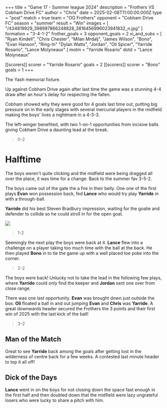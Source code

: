 +++
title = "Game 17 - Summer league 2024"
description = "Frothers VS Cobham Drive FC"
author = "Chris"
date = 2025-02-08T11:00:00.000Z
type = "post"
match = true
team = "OG Frothers"
opponent = "Cobham Drive FC"
season = "summer"
result = "Win"
images = [ "/434819929_398997866248828_3816456996023941832_n.jpg" ]
formation = "3-4-1-2"
frother_goals = 3
opponent_goals = 2
xi_and_subs = [
  "Ryan Kindell",
  "Chris Chester",
  "Milan Mrdalj",
  "James Wilson",
  "Bono",
  "Evan Hanson",
  "Ring-In"
  "Dylan Watts",
  "Jordan",
  "Oli Spicer",
  "Yarride Rosario",
  "Lance Molyneaux"
]
motm = "Yarride Rosario"
dotd = "Lance Molyneaux"

[[scorers]]
scorer = "Yarride Rosario"
goals = 2
[[scorers]]
scorer = "Bono"
goals = 1
+++

The Yash memorial fixture.

Up against Cobham Drive again after last time the game was a stunning 4-4 draw after an hour's delay for respecting the fallen.

Cobham showed why they were good for 4 goals last time out, putting big pressure on in the early stages with several mercurial players in the midfield making the boys' lives a nightmare in a 4-3-3.

The left-winger benefited, with two 1-on-1 opportunities from incisive balls giving Cobham Drive a daunting lead at the break.

> 0-2

# Halftime

The boys weren't quite clicking and the midfield were being dragged all over the place, it was time for a change. Back to the summer fav 3-5-2.

The boys came out of the gate the a fire in their belly. One one of the first plays **Evan** won possession back, fed **Lance** who would try play **Yarride** in with a through-ball.

**Yarride** did his best Steven Bradbury impression, waiting for the goalie and defender to collide so he could stroll in for the open goal.

![]((https://media4.giphy.com/media/v1.Y2lkPTc5MGI3NjExenkxOXE5OWJnNmk2enVvcTV4NjZvbmw3ZWp2eW9sZzM0aHhkZTMzMyZlcD12MV9pbnRlcm5hbF9naWZfYnlfaWQmY3Q9Zw/V2yo0r2EQCqk1PCfb4/giphy.gif))

> 1-2

Seemingly the next play the boys were back at it. **Lance** flew into a challenge on a player taking too much time with the ball at the back. He then played **Bono** in to tie the game up with a well placed toe poke into the corner.

> 2-2

The boys were back! Unlucky not to take the lead in the following few plays, where **Yarride** could only find the keeper and **Jordan** sent one over from close range.

There was one last opportunity. **Evan** was brought down just outside the box. **Oli** floated a ball in and out
jumping **Evan** and **Chris** was **Yarride**. A great downwards header secured the Frothers the 3 points and their first win of 2025 with the last kick of the ball!

> 3-2

## Man of the Match
Great to see **Yarride** back among the goals after getting lost in the wilderness of centre back for a few weeks. A contested last minute header to top it all off!

## Dick of the Days
**Lance** went in on the boys for not closing down the space fast enough in the first half and then doubled down that the midfield were lazy ungrateful losers who were lucky to share a pitch with him.